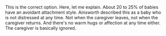 This is the correct option. Here, let me explain. About 20 to 25% of babies
have an avoidant attachment style. Ainsworth described this as a baby who is
not distressed at any time. Not when the caregiver leaves, not when the
caregiver returns. And there's no warm hugs or affection at any time either.
The caregiver is basically ignored.
